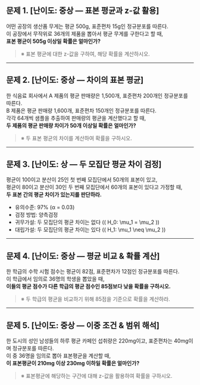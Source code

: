 ## 문제 1. [난이도: 중상 — 표본 평균과 z-값 활용]

어떤 공장의 생산품 무게는 평균 500g, 표준편차 15g인 정규분포를 따른다.  
이 공장에서 무작위로 36개의 제품을 뽑아서 평균 무게를 구한다고 할 때,  
**표본 평균이 505g 이상일 확률은 얼마인가?**

> ※ 표본 평균에 대한 z-값을 구하여, 해당 확률을 계산하시오.

---

## 문제 2. [난이도: 중상 — 차이의 표본 평균]

한 식음료 회사에서 A 제품의 평균 판매량은 1,500개, 표준편차 200개인 정규분포를 따른다.  
B 제품은 평균 판매량 1,600개, 표준편차 150개인 정규분포를 따른다.  
각각 64개씩 샘플을 추출하여 판매량의 평균을 계산했다고 할 때,  
**두 제품의 평균 판매량 차이가 50개 이상일 확률은 얼마인가?**

> ※ 두 표본 평균의 차이를 계산하여 확률을 구하시오.

---

## 문제 3. [난이도: 상 — 두 모집단 평균 차이 검정]

평균이 100이고 분산이 25인 첫 번째 모집단에서 50개의 표본이 있고,  
평균이 80이고 분산이 30인 두 번째 모집단에서 60개의 표본이 있다고 가정할 때,  
**두 표본 간의 평균 차이가 있는지를 판단하라.**

- 유의수준: 97% (α = 0.03)  
- 검정 방법: 양측검정  
- 귀무가설: 두 모집단의 평균 차이는 없다 (\( H_0: \mu_1 = \mu_2 \))  
- 대립가설: 두 모집단의 평균 차이는 있다 (\( H_1: \mu_1 \neq \mu_2 \))

---

## 문제 4. [난이도: 중상 — 평균 비교 & 확률 계산]

한 학급의 수학 시험 점수는 평균이 82점, 표준편차가 12점인 정규분포를 따른다.  
이 학급에서 임의로 36명의 학생을 뽑았을 때,  
**이들의 평균 점수가 다른 학급의 평균 점수인 85점보다 낮을 확률을 구하시오.**

> ※ 두 학급의 평균을 비교하기 위해 85점을 기준으로 확률을 계산하라.

---

## 문제 5. [난이도: 중상 — 이중 조건 & 범위 해석]

한 도시의 성인 남성들의 하루 평균 카페인 섭취량은 220mg이고, 표준편차는 40mg이며 정규분포를 따른다.  
이 중 36명을 임의로 뽑아 표본평균을 계산할 때,  
**이 표본평균이 210mg 이상 230mg 이하일 확률은 얼마인가?**

> ※ 표본평균에 해당하는 구간에 대해 z-값을 활용하여 확률을 구하시오.
